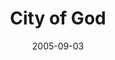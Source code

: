 ---
title: "City of God"
slug: city-of-god
excerpt: ""
category: "Watch"
subcategory: "Film"
date: 2005-09-03
listingOnly: true
---